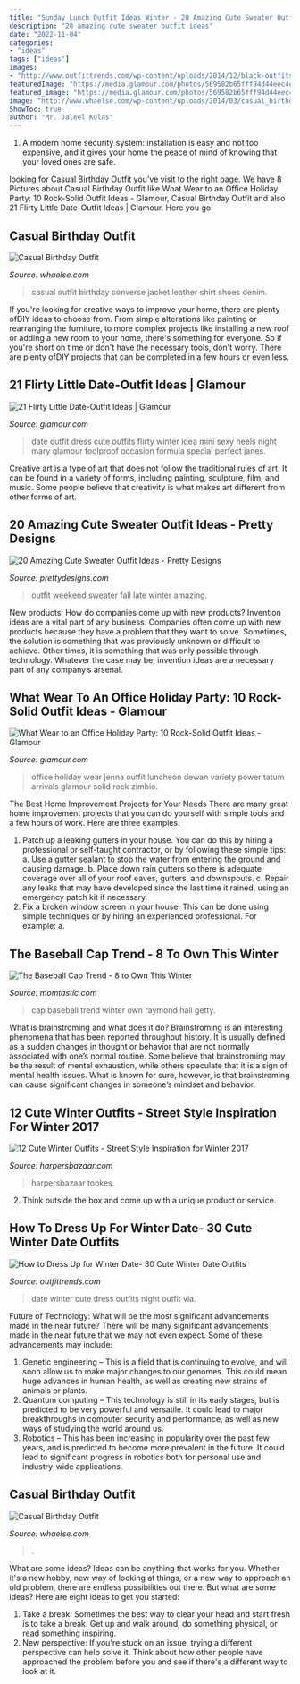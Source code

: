```yaml
---
title: "Sunday Lunch Outfit Ideas Winter - 20 Amazing Cute Sweater Outfit Ideas"
description: "20 amazing cute sweater outfit ideas"
date: "2022-11-04"
categories:
- "ideas"
tags: ["ideas"]
images:
- "http://www.outfittrends.com/wp-content/uploads/2014/12/black-outfits-for-date-night.jpg"
featuredImage: "https://media.glamour.com/photos/569582b65fff94d44eec4d31/master/h_1025,c_limit/fashion-2012-11-cream-mini-dress-embellished-collar-black-mary-janes-main.jpg"
featured_image: "https://media.glamour.com/photos/569582b65fff94d44eec4d31/master/h_1025,c_limit/fashion-2012-11-cream-mini-dress-embellished-collar-black-mary-janes-main.jpg"
image: "http://www.whaelse.com/wp-content/uploads/2014/03/casual_birthday_outfit-7-600x900.jpg"
ShowToc: true
author: "Mr. Jaleel Kulas"
---
```



1. A modern home security system: installation is easy and not too expensive, and it gives your home the peace of mind of knowing that your loved ones are safe. 

	

		
looking for Casual Birthday Outfit you've visit to the right page. We have 8 Pictures about Casual Birthday Outfit like What Wear to an Office Holiday Party: 10 Rock-Solid Outfit Ideas - Glamour, Casual Birthday Outfit and also 21 Flirty Little Date-Outfit Ideas | Glamour. Here you go:
		
    
## Casual Birthday Outfit

<img loading=lazy src="http://www.whaelse.com/wp-content/uploads/2014/03/casual_birthday_outfit-7-600x900.jpg" onerror="this.onerror=null;this.src='https://tse1.mm.bing.net/th?id=OIP.jBg7dpImD0jLwZGJ950kxwHaLH&amp;pid=15.1';" alt="Casual Birthday Outfit">

_Source: whaelse.com_

>casual outfit birthday converse jacket leather shirt shoes denim. 

	

If you're looking for creative ways to improve your home, there are plenty ofDIY ideas to choose from. From simple alterations like painting or rearranging the furniture, to more complex projects like installing a new roof or adding a new room to your home, there's something for everyone. So if you're short on time or don't have the necessary tools, don't worry. There are plenty ofDIY projects that can be completed in a few hours or even less.

    
## 21 Flirty Little Date-Outfit Ideas | Glamour

<img loading=lazy src="https://media.glamour.com/photos/569582b65fff94d44eec4d31/master/h_1025,c_limit/fashion-2012-11-cream-mini-dress-embellished-collar-black-mary-janes-main.jpg" onerror="this.onerror=null;this.src='https://tse2.mm.bing.net/th?id=OIP.v533UMyBCVEhivrWY603bwHaLH&amp;pid=15.1';" alt="21 Flirty Little Date-Outfit Ideas | Glamour">

_Source: glamour.com_

>date outfit dress cute outfits flirty winter idea mini sexy heels night mary glamour foolproof occasion formula special perfect janes. 

	

Creative art is a type of art that does not follow the traditional rules of art. It can be found in a variety of forms, including painting, sculpture, film, and music. Some people believe that creativity is what makes art different from other forms of art.

    
## 20 Amazing Cute Sweater Outfit Ideas - Pretty Designs

<img loading=lazy src="http://www.prettydesigns.com/wp-content/uploads/2013/10/Weekend-outfit-for-winter-late-fall.jpg" onerror="this.onerror=null;this.src='https://tse3.mm.bing.net/th?id=OIP.0PilI2u8t26Ixo0wZL5H5QHaLC&amp;pid=15.1';" alt="20 Amazing Cute Sweater Outfit Ideas - Pretty Designs">

_Source: prettydesigns.com_

>outfit weekend sweater fall late winter amazing. 

	

New products: How do companies come up with new products?
Invention ideas are a vital part of any business. Companies often come up with new products because they have a problem that they want to solve. Sometimes, the solution is something that was previously unknown or difficult to achieve. Other times, it is something that was only possible through technology. Whatever the case may be, invention ideas are a necessary part of any company’s arsenal.

    
## What Wear To An Office Holiday Party: 10 Rock-Solid Outfit Ideas - Glamour

<img loading=lazy src="https://media.glamour.com/photos/58519bd082fb909710ef9bc7/master/w_1600/office-holiday-party-2.jpg" onerror="this.onerror=null;this.src='https://tse3.mm.bing.net/th?id=OIP.TQoMmCfe-xx4werJF49p-QHaKW&amp;pid=15.1';" alt="What Wear to an Office Holiday Party: 10 Rock-Solid Outfit Ideas - Glamour">

_Source: glamour.com_

>office holiday wear jenna outfit luncheon dewan variety power tatum arrivals glamour solid rock zimbio. 

	

The Best Home Improvement Projects for Your Needs
There are many great home improvement projects that you can do yourself with simple tools and a few hours of work. Here are three examples: 
1. Patch up a leaking gutters in your house. You can do this by hiring a professional or self-taught contractor, or by following these simple tips: 
a. Use a gutter sealant to stop the water from entering the ground and causing damage. 
b. Place down rain gutters so there is adequate coverage over all of your roof eaves, gutters, and downspouts. 
c. Repair any leaks that may have developed since the last time it rained, using an emergency patch kit if necessary.
2. Fix a broken window screen in your house. This can be done using simple techniques or by hiring an experienced professional. For example: 
a.

    
## The Baseball Cap Trend - 8 To Own This Winter

<img loading=lazy src="https://cdn1-www.momtastic.com/assets/uploads/2015/11/baseball-cap.jpg" onerror="this.onerror=null;this.src='https://tse1.mm.bing.net/th?id=OIP.fXPL_esAo_hUvV_k4B1XHAHaKL&amp;pid=15.1';" alt="The Baseball Cap Trend - 8 to Own This Winter">

_Source: momtastic.com_

>cap baseball trend winter own raymond hall getty. 

	

What is brainstroming and what does it do?
Brainstroming is an interesting phenomena that has been reported throughout history. It is usually defined as a sudden changes in thought or behavior that are not normally associated with one’s normal routine. Some believe that brainstroming may be the result of mental exhaustion, while others speculate that it is a sign of mental health issues. What is known for sure, however, is that brainstroming can cause significant changes in someone’s mindset and behavior.

    
## 12 Cute Winter Outfits - Street Style Inspiration For Winter 2017

<img loading=lazy src="https://hips.hearstapps.com/hbz.h-cdn.co/assets/16/47/hbz-winter-outfits-jasmine-tookes-splash.jpg?crop=1.0xw:1xh;center,top&amp;resize=768:*" onerror="this.onerror=null;this.src='https://tse1.mm.bing.net/th?id=OIP.ZjsR6bNFoAv0b42QVm3k4gHaLH&amp;pid=15.1';" alt="12 Cute Winter Outfits - Street Style Inspiration for Winter 2017">

_Source: harpersbazaar.com_

>harpersbazaar tookes. 

	

2. Think outside the box and come up with a unique product or service.

    
## How To Dress Up For Winter Date- 30 Cute Winter Date Outfits

<img loading=lazy src="http://www.outfittrends.com/wp-content/uploads/2014/12/black-outfits-for-date-night.jpg" onerror="this.onerror=null;this.src='https://tse2.mm.bing.net/th?id=OIP.UXl78Sgzx37f_1b1byyEYQHaLI&amp;pid=15.1';" alt="How to Dress Up for Winter Date- 30 Cute Winter Date Outfits">

_Source: outfittrends.com_

>date winter cute dress outfits night outfit via. 

	

Future of Technology: What will be the most significant advancements made in the near future?
There will be many significant advancements made in the near future that we may not even expect. Some of these advancements may include: 
1. Genetic engineering – This is a field that is continuing to evolve, and will soon allow us to make major changes to our genomes. This could mean huge advances in human health, as well as creating new strains of animals or plants. 
2. Quantum computing – This technology is still in its early stages, but is predicted to be very powerful and versatile. It could lead to major breakthroughs in computer security and performance, as well as new ways of studying the world around us. 
3. Robotics – This has been increasing in popularity over the past few years, and is predicted to become more prevalent in the future. It could lead to significant progress in robotics both for personal use and industry-wide applications. 

    
## Casual Birthday Outfit

<img loading=lazy src="https://www.whaelse.com/wp-content/uploads/2014/03/casual_birthday_outfit-8.jpg" onerror="this.onerror=null;this.src='https://tse1.mm.bing.net/th?id=OIP.DZx2Bo_TEUjaHGM49yWsEwHaE8&amp;pid=15.1';" alt="Casual Birthday Outfit">

_Source: whaelse.com_

>. 

	

What are some ideas?
Ideas can be anything that works for you. Whether it's a new hobby, new way of looking at things, or a new way to approach an old problem, there are endless possibilities out there. But what are some ideas? Here are eight ideas to get you started: 
1. Take a break: Sometimes the best way to clear your head and start fresh is to take a break. Get up and walk around, do something physical, or read something inspiring. 
2. New perspective: If you're stuck on an issue, trying a different perspective can help solve it. Think about how other people have approached the problem before you and see if there's a different way to look at it. 

